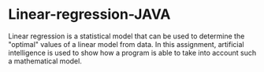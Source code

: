 # Linear-regression-JAVA
Linear regression is a statistical model that can be used to determine the "optimal" values of a linear model from data. In this assignment, artificial intelligence is used to show how a program is able to take into account such a mathematical model.
